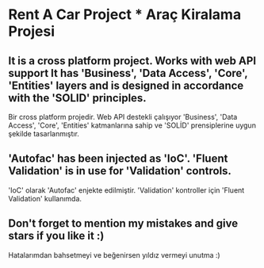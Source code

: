 # Rent A Car Project * Araç Kiralama Projesi

It is a cross platform project.
Works with web API support
It has 'Business', 'Data Access', 'Core', 'Entities' layers and is designed in accordance with the 'SOLID' principles.
---------------------------
Bir cross platform projedir.
Web API destekli çalışıyor
'Business', 'Data Access', 'Core', 'Entities' katmanlarına sahip ve 'SOLİD' prensiplerine uygun şekilde tasarlanmıştır.


'Autofac' has been injected as 'IoC'.
'Fluent Validation' is in use for 'Validation' controls.
---------------------------
'IoC' olarak 'Autofac' enjekte edilmiştir. 
'Validation' kontroller için 'Fluent Validation' kullanımda.


Don't forget to mention my mistakes and give stars if you like it :)
---------------------------
Hatalarımdan bahsetmeyi ve beğenirsen yıldız vermeyi unutma :)
